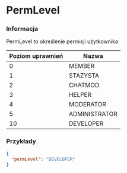 # PermLevel
### Informacja
PermLevel to określenie permisji użytkownika

| Poziom uprawnień | Nazwa         |
|------------------|---------------|
| 0                | MEMBER        |
| 1                | STAZYSTA      |
| 2                | CHATMOD       |
| 3                | HELPER        |
| 4                | MODERATOR     |
| 5                | ADMINISTRATOR |
| 10               | DEVELOPER     |


### Przykłady
```json
{
  "permLevel": "DEVELOPER"
}
```
